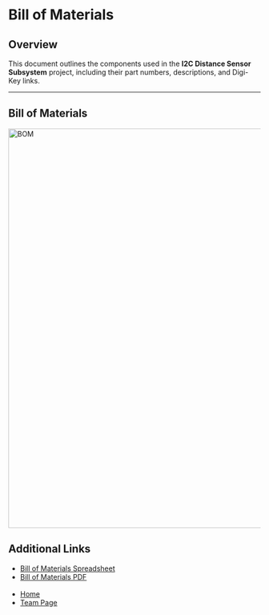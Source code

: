 # Bill of Materials

## Overview
This document outlines the components used in the **I2C Distance Sensor Subsystem** project, including their part numbers, descriptions, and Digi-Key links.

---

## Bill of Materials
<img width="796" alt="BOM" src="https://github.com/user-attachments/assets/071c6910-cb28-4317-8556-565da1690b61" />

<h2>Additional Links</h2>
<ul>
    <li><a href="https://docs.google.com/spreadsheets/d/1HdMWEoLG3SRwdmbIi7ydCH9Valhw37C32XCujoscbS8/edit?usp=sharing">Bill of Materials Spreadsheet</a></li>
    <li><a href="https://github.com/user-attachments/files/20047783/JULIA.BOM.-.Sheet1.pdf">Bill of Materials PDF</a></li> <br>
    <li><a href="https://juliasmith141414.github.io/">Home</a></li>
    <li><a href="https://egr314-2025-s-301.github.io/main-page/">Team Page</a></li>
</ul>


